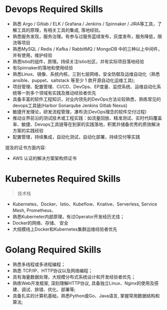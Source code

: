 # Devops  Required Skills

- 熟悉 Argo / Gitlab / ELK / Grafana / Jenkins / Spinnaker / JIRA等工具，了解工具的原理，有相关工具的集成, 落地经验。
- 熟悉服务发现，服务治理。有参与过服务蓝绿发布，灰度发布，服务降低，限流等项目
- 熟悉MySQL / Redis / Kafka / RabbitMQ / MongoDB 中的三种以上中间件，并有使用，维护经验
- 熟悉Istio的组件，原理。持续关注Istio社区，并有实际项目落地经验
- 有Spinnaker的落地和使用经验
- 熟悉Linux、镜像、系统内核，三到七层网络，安全防御及运维自动化（熟悉ansible、puppet、saltstack 等至少 1 款开源自动化运维工具);
- 项目管理、配置管理、CI/CD、DevOps、EP度量、监控系统、运维自动化系统等一到多个领域有实践及推动经验者优先
- 具备丰富的软件工程知识，对业内领先的DevOps方法论较熟悉，熟练常见的devops工具链(Harbor Sonarqube Jenkins Gitlab Nexus)
- 敏捷开发理论，研发流程管理，瀑布流(DevOps理念的软件交付过程)
- 推动业界前沿的测试技术或工程实践：如流量回放、精准测试、实时代码覆盖率、敏捷、Devops工具链等在到家的实践落地，积累并储备优秀的质效解决方案的实践经验
- 配置管理，持续集成，自动化测试，自动化部署，持续交付等实践

提及的证书方面内容:

- AWS 认证的解决方案架构师证书

# Kubernetes Required Skills

> 技术栈

- Kubernetes、Docker、Istio、Kubeflow、Knative、Serverless, Service Mesh, Prometheus、
- 熟悉Kuberneter内部原理，有过Operator开发经历尤佳；
- Docker的网络、存储、 安全
- 大规模线上Docker和Kubernetes集群运维经验者优先 

# Golang Required Skills

- 熟悉多线程或多进程编程；
- 熟悉 TCP/IP、HTTP协议以及网络编程；
- 具有海量数据处理，大规模分布式系统设计和开发经验者优先；
- 熟练Web开发框架, 深刻理解HTTP协议, 具备独立Linux、Nginx的使用及搭建、调试、排错、优化、部署等;
- 具备扎实的计算机基础，熟悉Python或Go、Java语言, 掌握常用数据结构和算法;